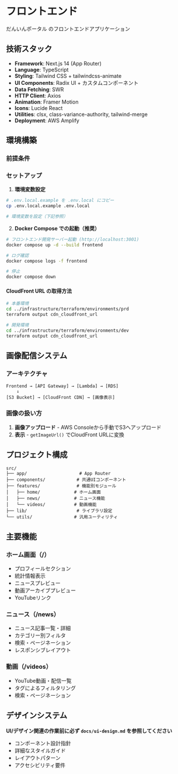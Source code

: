 # フロントエンド

だんいんポータル のフロントエンドアプリケーション

## 技術スタック

- **Framework**: Next.js 14 (App Router)
- **Language**: TypeScript
- **Styling**: Tailwind CSS + tailwindcss-animate
- **UI Components**: Radix UI + カスタムコンポーネント
- **Data Fetching**: SWR
- **HTTP Client**: Axios
- **Animation**: Framer Motion
- **Icons**: Lucide React
- **Utilities**: clsx, class-variance-authority, tailwind-merge
- **Deployment**: AWS Amplify

## 環境構築

### 前提条件

### セットアップ

1. **環境変数設定**

```bash
# .env.local.example を .env.local にコピー
cp .env.local.example .env.local

# 環境変数を設定（下記参照）
```

2. **Docker Compose での起動（推奨）**

```bash
# フロントエンド開発サーバー起動 (http://localhost:3001)
docker compose up -d --build frontend

# ログ確認
docker compose logs -f frontend

# 停止
docker compose down
```

#### CloudFront URL の取得方法

```bash
# 本番環境
cd ../infrastructure/terraform/environments/prd
terraform output cdn_cloudfront_url

# 開発環境  
cd ../infrastructure/terraform/environments/dev
terraform output cdn_cloudfront_url
```

## 画像配信システム

### アーキテクチャ

```
Frontend → [API Gateway] → [Lambda] → [RDS]
    ↓
[S3 Bucket] → [CloudFront CDN] → [画像表示]
```

### 画像の扱い方

1. **画像アップロード** - AWS Consoleから手動でS3へアップロード
2. **表示** - `getImageUrl()` でCloudFront URLに変換

## プロジェクト構成

```
src/
├── app/                    # App Router
├── components/            # 共通UIコンポーネント
├── features/              # 機能別モジュール
│   ├── home/             # ホーム画面
│   ├── news/             # ニュース機能
│   └── videos/           # 動画機能  
├── lib/                   # ライブラリ設定
└── utils/                # 汎用ユーティリティ
```

## 主要機能

### ホーム画面（/）

- プロフィールセクション
- 統計情報表示
- ニュースプレビュー
- 動画アーカイブプレビュー
- YouTubeリンク

### ニュース（/news）

- ニュース記事一覧・詳細
- カテゴリー別フィルタ
- 検索・ページネーション
- レスポンシブレイアウト

### 動画（/videos）

- YouTube動画・配信一覧
- タグによるフィルタリング
- 検索・ページネーション

## デザインシステム

**UI/デザイン関連の作業前に必ず `docs/ui-design.md` を参照してください**

- コンポーネント設計指針
- 詳細なスタイルガイド
- レイアウトパターン
- アクセシビリティ要件
